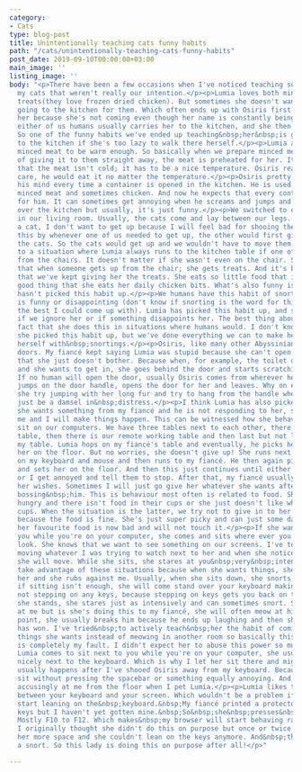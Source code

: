 ```yaml
---
category:
- Cats
type: blog-post
title: Unintentionally teaching cats funny habits
path: "/cats/unintentionally-teaching-cats-funny-habits"
post_date: 2019-09-10T00:00:00+03:00
main_image: ''
listing_image: ''
body: "<p>There have been a few occasions when I've noticed teaching something to
  my cats that weren't really our intention.</p><p>Lumia loves both minced meat and
  treats(they love frozen dried chicken). But sometimes she doesn't want to bother
  going to the kitchen for them. Which often ends up with Osiris first running to
  her because she's not coming even though her name is constantly being called. Then
  either of us humans usually carries her to the kitchen, and she then eats happily.
  So one of the funny habits we've ended up teaching&nbsp;her&nbsp;is getting a ride
  to the kitchen if she's too lazy to walk there herself.</p><p>Lumia also requires
  minced meat to be warm enough. So basically when we prepare minced meat, instead
  of giving it to them straight away, the meat is preheated for her. It isn't enough
  that the meat isn't cold; it has to be a nice temperature. Osiris really doesn't
  care, he would eat it no matter the temperature.</p><p>Osiris pretty much loses
  his mind every time a container is opened in the kitchen. He is used to getting
  minced meat and sometimes chicken. And now he expects that every container has food
  for him. It can sometimes get annoying when he screams and jumps and climbs all
  over the kitchen but usually, it's just funny.</p><p>We switched to electric armchairs
  in our living room. Usually, the cats come and lay between our legs. And if I have
  a cat, I don't want to get up because I will feel bad for shooing the cat. We solved
  this by whenever one of us needed to get up, the other would first give treats to
  the cats. So the cats would get up and we wouldn't have to move them. This has led
  to a situation where Lumia always runs to the kitchen table if one of us gets up
  from the chairs. It doesn't matter if she wasn't even on the chair. She has learned
  that when someone gets up from the chair; she gets treats. And it's been so hilarious
  that we've kept giving her the treats. She eats so little food that it can be a
  good thing that she eats her daily chicken bits. What's also funny is that Osiris
  hasn't picked this habit up.</p><p>We humans have this habit of snorting if something
  is funny or disappointing (don't know if snorting is the word for this but it's
  the best I could come up with). Lumia has picked this habit up, and she always snorts
  if we ignore her or if something disappoints her. The best thing about this is the
  fact that she does this in situations where humans would. I don't know how and when
  she picked this habit up, but we've done everything we can to make her keep expressing
  herself with&nbsp;snortings.</p><p>Osiris, like many other Abyssinians, can open
  doors. My fiancé kept saying Lumia was stupid because she can't open doors. I believe
  that she just doesn't bother. Because when, for example, the toilet door is closed,
  and she wants to get in, she goes behind the door and starts scratching the door.
  If no human will open the door, usually Osiris comes from wherever he was sleeping,
  jumps on the door handle, opens the door for her and leaves. Why on earth would
  she try jumping with her long fur and try to hang from the handle when she can always
  just be a damsel in&nbsp;distress.</p><p>I think Lumia has also picked up that if
  she wants something from my fiancé and he is not responding to her, she can annoy
  me and I will make things happen. This can be witnessed how she behaves when we
  sit on our computers. We have three tables next to each other, there's my fiancé's
  table, then there is our remote working table and then last but not least there's
  my table. Lumia hops on my fiancé's table and eventually, he picks her up and sets
  her on the floor. But no worries, she doesn't give up! She runs next to me and hops
  on my keyboard and mouse and then runs to my fiancé. He then again picks her up
  and sets her on the floor. And then this just continues until either he gives in
  or I get annoyed and tell them to stop. After that, my fiancé usually gives in to
  her wishes. Sometimes I will just go give her whatever she wants after she&nbsp;starts
  bossing&nbsp;him. This is behaviour most often is related to food. She either is
  hungry and there isn't food in their cups or she just doesn't like what's in the
  cups. When the situation is the latter, we try not to give in to her straight away
  because the food is fine. She's just super picky and can just some days decide that
  her favourite food is now bad and will not touch it.</p><p>If she wants things from
  you while you're on your computer, she comes and sits where ever you're trying to
  look. She knows that we want to see something on our screens. I've tested this by
  moving whatever I was trying to watch next to her and when she notices what's happened,
  she will move. While she sits, she stares at you&nbsp;very&nbsp;intensely. I often
  take advantage of these situations because when she wants things, she lets me love
  her and she rubs against me. Usually, when she sits down, she snorts. And sometimes
  if sitting isn't enough, she will come stand over your keyboard making sure she's
  not stepping on any keys, because stepping on keys gets you back on the floor. While
  she stands, she stares just as intensively and can sometimes snort. She rarely meows
  at me but is she's doing this to my fiancé, she will often meow at him. And at that
  point, she usually breaks him because he ends up laughing and then she knows she
  has won. I've tried&nbsp;to actively teach&nbsp;her the habit of coming to ask for
  things she wants instead of meowing in another room so basically this habit of hers
  is completely my fault. I didn't expect her to abuse this power so much!</p><p>If
  Lumia comes to sit next to you while you're on your computer, she usually sits rather
  nicely next to the keyboard. Which is why I let her sit there and might even pet&nbsp;her.&nbsp;This
  usually happens after I've shooed Osiris away from my keyboard. Because he just&nbsp;cannot
  sit without pressing the spacebar or something equally annoying. And then he looks
  accusingly at me from the floor when I pet Lumia.</p><p>Lumia likes to&nbsp;lie&nbsp;down
  between your keyboard and your screen. Which wouldn't be a problem if she didn't
  start leaning on the&nbsp;keyboard.&nbsp;My fiancé printed a protector for his top-level
  keys but I haven't yet gotten mine.&nbsp;So&nbsp;she&nbsp;presses&nbsp;buttons.
  Mostly F10 to F12. Which makes&nbsp;my browser will start behaving rather&nbsp;wild.
  I originally thought she didn't do this on purpose but once or twice I have&nbsp;given
  her more space and she couldn't lean on the keys anymore. And&nbsp;then&nbsp;I heard
  a snort. So this lady is doing this on purpose after all!</p>"

---
```

